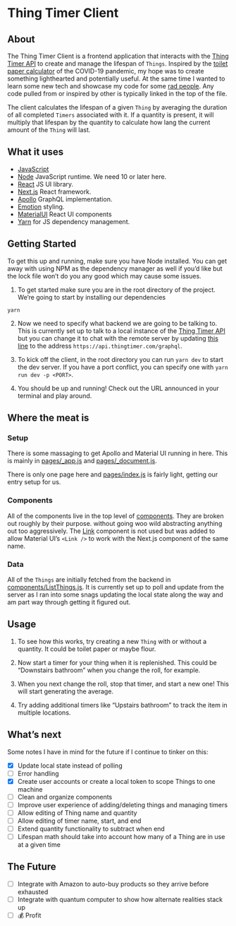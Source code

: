 # Thing Timer Client

## About

The Thing Timer Client is a frontend application that interacts with the [Thing Timer API](https://github.com/inghamemerson/thingtimer-api) to create and manage the lifespan of `Things`. Inspired by the [toilet paper calculator](https://howmuchtoiletpaper.com) of the COVID-19 pandemic, my hope was to create something lighthearted and potentially useful. At the same time I wanted to learn some new tech and showcase my code for some [rad people](https://www.gloo.us). Any code pulled from or inspired by other is typically linked in the top of the file.

The client calculates the lifespan of a given `Thing` by averaging the duration of all completed `Timers` associated with it. If a quantity is present, it will multiply that lifespan by the quantity to calculate how lang the current amount of the `Thing` will last.

## What it uses

- [JavaScript](https://www.javascript.com)
- [Node](https://nodejs.org/en/) JavaScript runtime. We need 10 or later here.
- [React](https://reactjs.org) JS UI library.
- [Next.js](https://nextjs.org) React framework.
- [Apollo](https://www.apollographql.com) GraphQL implementation.
- [Emotion](https://emotion.sh/docs/introduction) styling.
- [MaterialUI](https://material-ui.com) React UI components
- [Yarn](https://yarnpkg.com) for JS dependency management.

## Getting Started

To get this up and running, make sure you have Node installed. You can get away with using NPM as the dependency manager as well if you’d like but the lock file won’t do you any good which may cause some issues.


1. To get started make sure you are in the root directory of the project. We’re going to start by installing our dependencies
```
yarn
```
 
2. Now we need to specify what backend we are going to be talking to. This is currently set up to talk to a local instance of the [Thing Timer API](https://github.com/inghamemerson/thingtimer-api) but you can change it to chat with the remote server by updating [this line](https://github.com/inghamemerson/thingtimer-client/blob/master/apolloClient.js#L14) to the address `https://api.thingtimer.com/graphql`.

3. To kick off the client, in the root directory you can run `yarn dev` to start the dev server. If you have a port conflict, you can specify one with `yarn run dev -p <PORT>`.

4. You should be up and running! Check out the URL announced in your terminal and play around.

## Where the meat is

### Setup
There is some massaging to get Apollo and Material UI running in here. This is mainly in [pages/_app.js](https://github.com/inghamemerson/thingtimer-client/blob/master/pages/_app.js) and [pages/_document.js](https://github.com/inghamemerson/thingtimer-client/blob/master/pages/_document.js).

There is only one page here and [pages/index.js](https://github.com/inghamemerson/thingtimer-client/blob/master/pages/index.js) is fairly light, getting our entry setup for us.

### Components
All of the components live in the top level of [components](https://github.com/inghamemerson/thingtimer-client/tree/master/components). They are broken out roughly by their purpose. without going woo wild abstracting anything out too aggressively. The [Link](https://github.com/inghamemerson/thingtimer-client/blob/master/components/Link.js) component is not used but was added to allow Material UI’s `<Link />` to work with the Next.js component of the same name.

### Data
All of the `Things` are initially fetched from the backend in [components/ListThings.js](https://github.com/inghamemerson/thingtimer-client/blob/master/components/ListThings.js#L30-L32). It is currently set up to poll and update from the server as I ran into some snags updating the local state along the way and am part way through getting it figured out.

## Usage

1. To see how this works, try creating a new `Thing` with or without a quantity. It could be toilet paper or maybe flour.

2. Now start a timer for your thing when it is replenished. This could be “Downstairs bathroom” when you change the roll, for example.

3. When you next change the roll, stop that timer, and start a new one! This will start generating the average.

4. Try adding additional timers like “Upstairs bathroom” to track the item in multiple locations.


## What’s next
Some notes I have in mind for the future if I continue to tinker on this:
- [X] Update local state instead of polling
- [ ] Error handling
- [X] Create user accounts or create a local token to scope Things to one machine
- [ ] Clean and organize components
- [ ] Improve user experience of adding/deleting things and managing timers
- [ ] Allow editing of Thing name and quantity
- [ ] Allow editing of timer name, start, and end
- [ ] Extend quantity functionality to subtract when end
- [ ] Lifespan math should take into account how many of a Thing are in use at a given time

## The Future
- [ ] Integrate with Amazon to auto-buy products so they arrive before exhausted
- [ ] Integrate with quantum computer to show how alternate realities stack up
- [ ] 💰 Profit